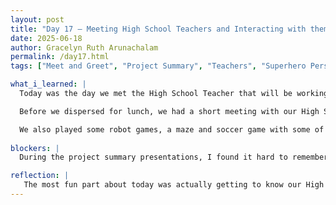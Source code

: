 ```yaml
---
layout: post
title: "Day 17 – Meeting High School Teachers and Interacting with them"
date: 2025-06-18
author: Gracelyn Ruth Arunachalam
permalink: /day17.html
tags: ["Meet and Greet", "Project Summary", "Teachers", "Superhero Personna"]

what_i_learned: |
  Today was the day we met the High School Teacher that will be working with us for this summer. We began our day with our peers from other groups and we had a short ice breaker. In this activity we had to come up with a 30 second summary of our project without including any key words from the title of our project. Following that we had a short lost at sea game, where we had a list of items that we could have on a raft when lost at sea that we had to place on a list in order from the most important to the least important. Our team was a little bit close to the coastguard list - the correct list. The next activity that we had lined up for us was the meet and greet with our High School teachers. Before we began this session, we re-presented our 30 second summary of our projects so the teachers could guess which project they were on. 

  Before we dispersed for lunch, we had a short meeting with our High School teacher, Mrs. Ross Jones. She had us ask ChatGPT to build a superhero personna by prompting it with our three of our strengths and weaknesses. I was the Insightor, the bot had prepared a little background story for me to display my strengths and weaknesses, here's a snipet of what it had given me: "Taking up the mantle of The Insightor, she now travels between disputes, classrooms, and interdimensional misunderstandings. She's not the strongest or flashiest hero — but when understanding is the key to survival, Insightor is irreplaceable." This was a fun activity, where I was able to hear about the strengths and weaknesses of my friends and also our newest member. 

  We also played some robot games, a maze and soccer game with some of Dr. Mack's students. It was a fun game where we had to control the movement of robots using controls on a tablet that we used to navigate the maze.
 
blockers: |
  During the project summary presentations, I found it hard to remember all the key things we had discussed as a group, when actually presenting. I would always say things that we had not practiced. However, I am grateful for my team who cheered me up and accepted every summary I switched through.

reflection: |
   The most fun part about today was actually getting to know our High School Teacher. She is a very kind and funny teacher that I would love to work with for the summer. During our lost at sea activity, I noticed that all groups had different interpretations of how the objects could be utlized for survival, thus the all had different perspectives. I personally remember how within our team we had come up with various survival uses of a shaving mirror. We had concluded that it could be used as a knife to cut fish - when broken in pieces, as a source of fire, as a plate and as a means of defense against sharks if we ran out of shark repellent.
---
```

